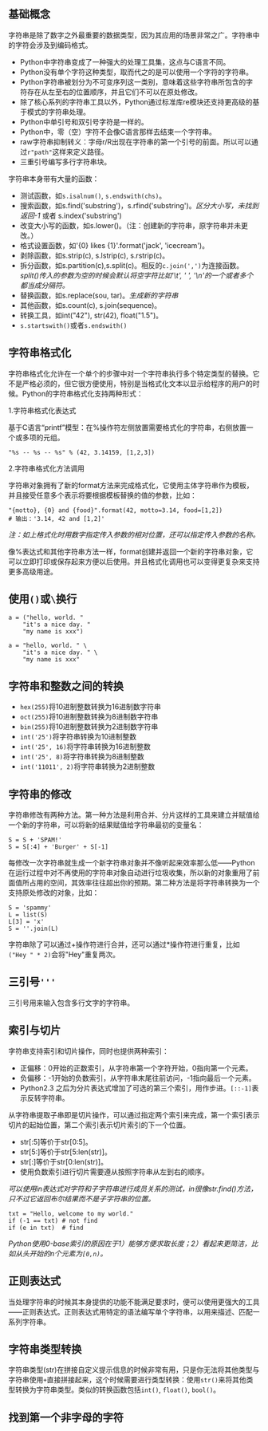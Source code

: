 ## 基础概念

字符串是除了数字之外最重要的数据类型，因为其应用的场景非常之广。字符串中的字符会涉及到编码格式。

- Python中字符串变成了一种强大的处理工具集，这点与C语言不同。
- Python没有单个字符这种类型，取而代之的是可以使用一个字符的字符串。
- Python字符串被划分为不可变序列这一类别，意味着这些字符串所包含的字符存在从左至右的位置顺序，并且它们不可以在原处修改。
- 除了核心系列的字符串工具以外，Python通过标准库re模块还支持更高级的基于模式的字符串处理。
- Python中单引号和双引号字符是一样的。
- Python中，零（空）字符不会像C语言那样去结束一个字符串。
- raw字符串抑制转义：字母r/R出现在字符串的第一个引号的前面。所以可以通过`r"path"`这样来定义路径。
- 三重引号编写多行字符串块。

字符串本身带有大量的函数：

- 测试函数，如`s.isalnum()`, `s.endswith(chs)`。
- 搜索函数，如s.find('substring')，s.rfind('substring')。*区分大小写，未找到返回-1* 或者 s.index('substring')
- 改变大小写的函数，如s.lower()。（注：创建新的字符串，原字符串并未更改。）
- 格式设置函数，如'{0} likes {1}'.format('jack', 'icecream')。
- 剥除函数，如s.strip(c), s.lstrip(c), s.rstrip(c)。
- 拆分函数，如s.partition(c),s.split(c)。相反的`c.join(',')`为连接函数。*split()传入的参数为空的时候会默认将空字符比如'\t', ' ', '\n'的一个或者多个都当成分隔符。*
- 替换函数，如s.replace(sou, tar)。*生成新的字符串*
- 其他函数，如s.count(c), s.join(sequence)。
- 转换工具，如int("42"), str(42), float("1.5")。
- `s.startswith()`或者`s.endswith()`

## 字符串格式化

字符串格式化允许在一个单个的步骤中对一个字符串执行多个特定类型的替换。它不是严格必须的，但它很方便使用，特别是当格式化文本以显示给程序的用户的时候。Python的字符串格式化支持两种形式：

1.字符串格式化表达式

基于C语言“printf”模型：在%操作符左侧放置需要格式化的字符串，右侧放置一个或多项的元组。

```
"%s -- %s -- %s" % (42, 3.14159, [1,2,3])
```

2.字符串格式化方法调用

字符串对象拥有了新的format方法来完成格式化，它使用主体字符串作为模板，并且接受任意多个表示将要根据模板替换的值的参数，比如：

```
"{motto}, {0} and {food}".format(42, motto=3.14, food=[1,2])
# 输出：'3.14, 42 and [1,2]'
```

*注：如上格式化时用数字指定传入参数的相对位置，还可以指定传入参数的名称。*

像%表达式和其他字符串方法一样，format创建并返回一个新的字符串对象，它可以立即打印或保存起来方便以后使用。并且格式化调用也可以变得更复杂来支持更多高级用途。

## 使用`()`或`\`换行

```
a = ("hello, world. "
    "it's a nice day. "
    "my name is xxx")

a = "hello, world. " \
    "it's a nice day. " \
    "my name is xxx"
```

## 字符串和整数之间的转换

- `hex(255)`将10进制整数转换为16进制数字符串
- `oct(255)`将10进制整数转换为8进制数字符串
- `bin(255)`将10进制整数转换为2进制数字符串
- `int('25')`将字符串转换为10进制整数
- `int('25', 16)`将字符串转换为16进制整数
- `int('25', 8)`将字符串转换为8进制整数
- `int('11011', 2)`将字符串转换为2进制整数

## 字符串的修改

字符串修改有两种方法。第一种方法是利用合并、分片这样的工具来建立并赋值给一个新的字符串，可以将新的结果赋值给字符串最初的变量名：

```
S = S + 'SPAM!'
S = S[:4] + 'Burger' + S[-1]
```

每修改一次字符串就生成一个新字符串对象并不像听起来效率那么低——Python在运行过程中对不再使用的字符串对象自动进行垃圾收集，所以新的对象重用了前面值所占用的空间，其效率往往超出你的预期。第二种方法是将字符串转换为一个支持原处修改的对象，比如：

```
S = 'spammy'
L = list(S)
L[3] = 'x'
S = ''.join(L)
```

字符串除了可以通过+操作符进行合并，还可以通过*操作符进行重复，比如` ("Hey " * 2)`会将"Hey"重复两次。

## 三引号`'''`

三引号用来输入包含多行文字的字符串。

## 索引与切片

字符串支持索引和切片操作，同时也提供两种索引：

- 正偏移：0开始的正数索引，从字符串第一个字符开始，0指向第一个元素。
- 负偏移：-1开始的负数索引，从字符串末尾往前访问，-1指向最后一个元素。
- Python2.3 之后为分片表达式增加了可选的第三个索引，用作步进。`[::-1]`表示反转字符串。

从字符串提取子串即是切片操作，可以通过指定两个索引来完成，第一个索引表示切片的起始位置，第二个索引表示切片索引的下一个位置。

- str[:5]等价于str[0:5]。
- str[5:]等价于str[5:len(str)]。
- str[:]等价于str[0:len(str)]。
- 使用负数索引进行切片需要遵从按照字符串从左到右的顺序。

*可以使用in表达式对字符和子字符串进行成员关系的测试，in很像str.find()方法，只不过它返回布尔结果而不是子字符串的位置。*

```
txt = "Hello, welcome to my world."
if (-1 == txt) # not find
if (e in txt)  # find
```

*Python使用0-base索引的原因在于1）能够方便求取长度；2）看起来更简洁，比如从头开始的n个元素为`[0,n)`。*

## 正则表达式

当处理字符串的时候其本身提供的功能不能满足要求时，便可以使用更强大的工具——正则表达式。正则表达式用特定的语法编写单个字符串，以用来描述、匹配一系列字符串。

## 字符串类型转换

字符串类型(str)在拼接自定义提示信息的时候非常有用，只是你无法将其他类型与字符串使用`+`直接拼接起来，这个时候需要进行类型转换：使用`str()`来将其他类型转换为字符串类型。类似的转换函数包括`int()`, `float()`, `bool()`。

## 找到第一个非字母的字符


